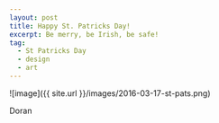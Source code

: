 ```yaml
---
layout: post
title: Happy St. Patricks Day!
excerpt: Be merry, be Irish, be safe!
tag:
  - St Patricks Day
  - design
  - art
---
```


![image]({{ site.url }}/images/2016-03-17-st-pats.png)

Doran
